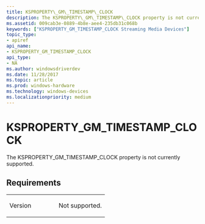 ```yaml
---
title: KSPROPERTY\_GM\_TIMESTAMP\_CLOCK
description: The KSPROPERTY\_GM\_TIMESTAMP\_CLOCK property is not currently supported.
ms.assetid: 009cab3e-0889-4b8e-aee4-235db31c068b
keywords: ["KSPROPERTY_GM_TIMESTAMP_CLOCK Streaming Media Devices"]
topic_type:
- apiref
api_name:
- KSPROPERTY_GM_TIMESTAMP_CLOCK
api_type:
- NA
ms.author: windowsdriverdev
ms.date: 11/28/2017
ms.topic: article
ms.prod: windows-hardware
ms.technology: windows-devices
ms.localizationpriority: medium
---
```


# KSPROPERTY\_GM\_TIMESTAMP\_CLOCK


The KSPROPERTY\_GM\_TIMESTAMP\_CLOCK property is not currently supported.

Requirements
------------

<table>
<colgroup>
<col width="50%" />
<col width="50%" />
</colgroup>
<tbody>
<tr class="odd">
<td><p>Version</p></td>
<td><p>Not supported.</p></td>
</tr>
</tbody>
</table>

 

 






